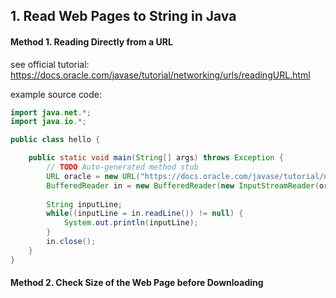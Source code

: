 ## 1. Read Web Pages to String in Java


#### Method 1.  Reading Directly from a URL

see official tutorial: https://docs.oracle.com/javase/tutorial/networking/urls/readingURL.html

example source code:
```java
import java.net.*;
import java.io.*;

public class hello {

    public static void main(String[] args) throws Exception {
        // TODO Auto-generated method stub
        URL oracle = new URL("https://docs.oracle.com/javase/tutorial/networking/urls/readingURL.html");
        BufferedReader in = new BufferedReader(new InputStreamReader(oracle.openStream()));
        
        String inputLine;
        while((inputLine = in.readLine()) != null) {
            System.out.println(inputLine);
        }
        in.close();
    }
}
```


#### Method 2.  Check Size of the Web Page before Downloading


